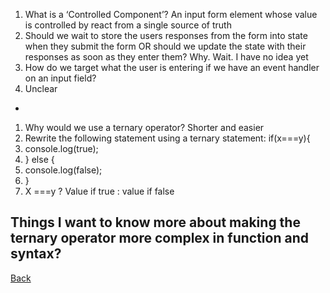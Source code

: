 1. What is a ‘Controlled Component’? An input form element whose value is controlled by react from a single source of truth
2. Should we wait to store the users responses from the form into state when they submit the form OR should we update the state with their responses as soon as they enter them? Why. Wait. I have no idea yet
3. How do we target what the user is entering if we have an event handler on an input field?
4. Unclear
* 

1. Why would we use a ternary operator? Shorter and easier
2. Rewrite the following statement using a ternary statement:  if(x===y){
3.  console.log(true);
4.   } else {
5.  console.log(false);
6.   }
7. X ===y ? Value if true : value if false
## Things I want to know more about making the ternary operator more complex in function and syntax?

[Back](README.md)